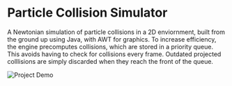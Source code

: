 # Particle Collision Simulator

A Newtonian simulation of particle collisions in a 2D enviornment, built from the ground up using Java, with AWT for graphics.
To increase efficiency, the engine precomputes collisions, which are stored in a priority queue. This avoids having to check for collisions every frame. Outdated projected colllisions are simply discarded when they reach the front of the queue.

![Project Demo](https://github.com/smchase/Physics-Engine/blob/master/demo.gif)
